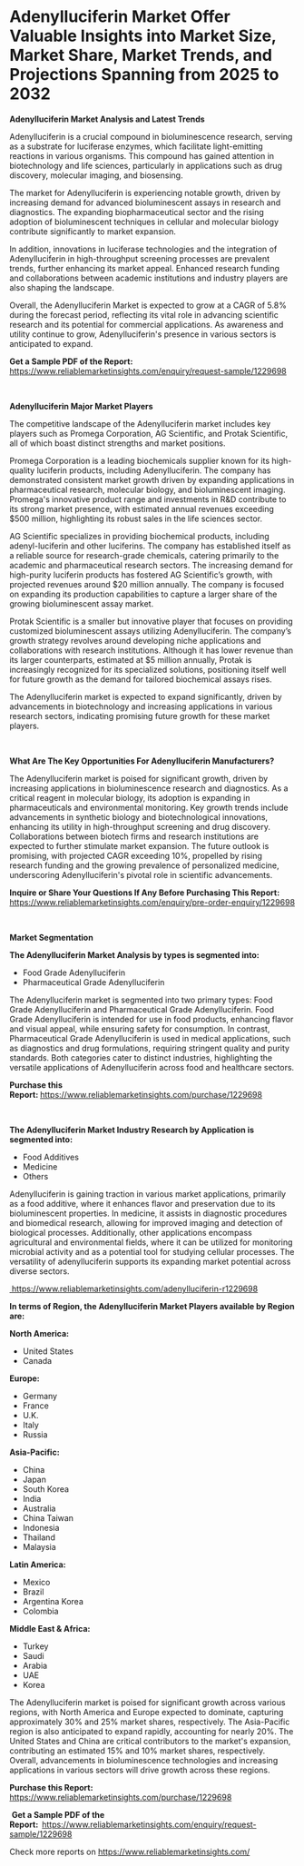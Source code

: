 <p><h1>Adenylluciferin Market Offer Valuable Insights into Market Size, Market Share, Market Trends, and Projections Spanning from 2025 to 2032</h1></p><p><strong>Adenylluciferin Market Analysis and Latest Trends</strong></p>
<p><p>Adenylluciferin is a crucial compound in bioluminescence research, serving as a substrate for luciferase enzymes, which facilitate light-emitting reactions in various organisms. This compound has gained attention in biotechnology and life sciences, particularly in applications such as drug discovery, molecular imaging, and biosensing. </p><p>The market for Adenylluciferin is experiencing notable growth, driven by increasing demand for advanced bioluminescent assays in research and diagnostics. The expanding biopharmaceutical sector and the rising adoption of bioluminescent techniques in cellular and molecular biology contribute significantly to market expansion. </p><p>In addition, innovations in luciferase technologies and the integration of Adenylluciferin in high-throughput screening processes are prevalent trends, further enhancing its market appeal. Enhanced research funding and collaborations between academic institutions and industry players are also shaping the landscape. </p><p>Overall, the Adenylluciferin Market is expected to grow at a CAGR of 5.8% during the forecast period, reflecting its vital role in advancing scientific research and its potential for commercial applications. As awareness and utility continue to grow, Adenylluciferin's presence in various sectors is anticipated to expand.</p></p>
<p><strong>Get a Sample PDF of the Report:&nbsp;</strong> <a href="https://www.reliablemarketinsights.com/enquiry/request-sample/1229698?utm_campaign=2182&utm_medium=2&utm_source=Github&utm_content=ia&utm_term=02022025&utm_id=adenylluciferin">https://www.reliablemarketinsights.com/enquiry/request-sample/1229698</a></p>
<p>&nbsp;</p>
<p><strong>Adenylluciferin Major Market Players</strong></p>
<p><p>The competitive landscape of the Adenylluciferin market includes key players such as Promega Corporation, AG Scientific, and Protak Scientific, all of which boast distinct strengths and market positions.</p><p>Promega Corporation is a leading biochemicals supplier known for its high-quality luciferin products, including Adenylluciferin. The company has demonstrated consistent market growth driven by expanding applications in pharmaceutical research, molecular biology, and bioluminescent imaging. Promega's innovative product range and investments in R&D contribute to its strong market presence, with estimated annual revenues exceeding $500 million, highlighting its robust sales in the life sciences sector.</p><p>AG Scientific specializes in providing biochemical products, including adenyl-luciferin and other luciferins. The company has established itself as a reliable source for research-grade chemicals, catering primarily to the academic and pharmaceutical research sectors. The increasing demand for high-purity luciferin products has fostered AG Scientific’s growth, with projected revenues around $20 million annually. The company is focused on expanding its production capabilities to capture a larger share of the growing bioluminescent assay market.</p><p>Protak Scientific is a smaller but innovative player that focuses on providing customized bioluminescent assays utilizing Adenylluciferin. The company’s growth strategy revolves around developing niche applications and collaborations with research institutions. Although it has lower revenue than its larger counterparts, estimated at $5 million annually, Protak is increasingly recognized for its specialized solutions, positioning itself well for future growth as the demand for tailored biochemical assays rises.</p><p>The Adenylluciferin market is expected to expand significantly, driven by advancements in biotechnology and increasing applications in various research sectors, indicating promising future growth for these market players.</p></p>
<p>&nbsp;</p>
<p><strong>What Are The Key Opportunities For Adenylluciferin Manufacturers?</strong></p>
<p><p>The Adenylluciferin market is poised for significant growth, driven by increasing applications in bioluminescence research and diagnostics. As a critical reagent in molecular biology, its adoption is expanding in pharmaceuticals and environmental monitoring. Key growth trends include advancements in synthetic biology and biotechnological innovations, enhancing its utility in high-throughput screening and drug discovery. Collaborations between biotech firms and research institutions are expected to further stimulate market expansion. The future outlook is promising, with projected CAGR exceeding 10%, propelled by rising research funding and the growing prevalence of personalized medicine, underscoring Adenylluciferin's pivotal role in scientific advancements.</p></p>
<p><strong>Inquire or Share Your Questions If Any Before Purchasing This Report:</strong> <a href="https://www.reliablemarketinsights.com/enquiry/pre-order-enquiry/1229698?utm_campaign=2182&utm_medium=2&utm_source=Github&utm_content=ia&utm_term=02022025&utm_id=adenylluciferin">https://www.reliablemarketinsights.com/enquiry/pre-order-enquiry/1229698</a></p>
<p>&nbsp;</p>
<p><strong>Market Segmentation</strong></p>
<p><strong>The Adenylluciferin Market Analysis by types is segmented into:</strong></p>
<p><ul><li>Food Grade Adenylluciferin</li><li>Pharmaceutical Grade Adenylluciferin</li></ul></p>
<p><p>The Adenylluciferin market is segmented into two primary types: Food Grade Adenylluciferin and Pharmaceutical Grade Adenylluciferin. Food Grade Adenylluciferin is intended for use in food products, enhancing flavor and visual appeal, while ensuring safety for consumption. In contrast, Pharmaceutical Grade Adenylluciferin is used in medical applications, such as diagnostics and drug formulations, requiring stringent quality and purity standards. Both categories cater to distinct industries, highlighting the versatile applications of Adenylluciferin across food and healthcare sectors.</p></p>
<p><strong>Purchase this Report:&nbsp;</strong><a href="https://www.reliablemarketinsights.com/purchase/1229698?utm_campaign=2182&utm_medium=2&utm_source=Github&utm_content=ia&utm_term=02022025&utm_id=adenylluciferin">https://www.reliablemarketinsights.com/purchase/1229698</a></p>
<p>&nbsp;</p>
<p><strong>The Adenylluciferin Market Industry Research by Application is segmented into:</strong></p>
<p><ul><li>Food Additives</li><li>Medicine</li><li>Others</li></ul></p>
<p><p>Adenylluciferin is gaining traction in various market applications, primarily as a food additive, where it enhances flavor and preservation due to its bioluminescent properties. In medicine, it assists in diagnostic procedures and biomedical research, allowing for improved imaging and detection of biological processes. Additionally, other applications encompass agricultural and environmental fields, where it can be utilized for monitoring microbial activity and as a potential tool for studying cellular processes. The versatility of adenylluciferin supports its expanding market potential across diverse sectors.</p></p>
<p><a href="https://www.reliablemarketinsights.com/adenylluciferin-r1229698?utm_campaign=2182&utm_medium=2&utm_source=Github&utm_content=ia&utm_term=02022025&utm_id=adenylluciferin">&nbsp;https://www.reliablemarketinsights.com/adenylluciferin-r1229698</a></p>
<p><strong>In terms of Region, the Adenylluciferin Market Players available by Region are:</strong></p>
<p>
    <p> <strong> North America: </strong>
        <ul>
            <li>United States</li>
            <li>Canada</li>
        </ul>
        </p> 
    <p> <strong> Europe: </strong>
        <ul>
            <li>Germany</li>
            <li>France</li>
            <li>U.K.</li>
            <li>Italy</li>
            <li>Russia</li>
        </ul>
        </p> 
    <p> <strong> Asia-Pacific: </strong>
        <ul>
            <li>China</li>
            <li>Japan</li>
            <li>South Korea</li>
            <li>India</li>
            <li>Australia</li>
            <li>China Taiwan</li>
            <li>Indonesia</li>
            <li>Thailand</li>
            <li>Malaysia</li>
        </ul>
        </p> 
    <p> <strong> Latin America: </strong>
        <ul>
            <li>Mexico</li>
            <li>Brazil</li>
            <li>Argentina Korea</li>
            <li>Colombia</li>
        </ul>
        </p> 
    <p> <strong> Middle East & Africa: </strong>
        <ul>
            <li>Turkey</li>
            <li>Saudi</li>
            <li>Arabia</li>
            <li>UAE</li>
            <li>Korea</li>
        </ul>
    </p>
    </p>
<p><p>The Adenylluciferin market is poised for significant growth across various regions, with North America and Europe expected to dominate, capturing approximately 30% and 25% market shares, respectively. The Asia-Pacific region is also anticipated to expand rapidly, accounting for nearly 20%. The United States and China are critical contributors to the market's expansion, contributing an estimated 15% and 10% market shares, respectively. Overall, advancements in bioluminescence technologies and increasing applications in various sectors will drive growth across these regions.</p></p>
<p><strong>Purchase this Report: </strong><a href="https://www.reliablemarketinsights.com/purchase/1229698?utm_campaign=2182&utm_medium=2&utm_source=Github&utm_content=ia&utm_term=02022025&utm_id=adenylluciferin">https://www.reliablemarketinsights.com/purchase/1229698</a></p>
<p>&nbsp;<strong>Get a Sample PDF of the Report:&nbsp;&nbsp;</strong><a href="https://www.reliablemarketinsights.com/enquiry/request-sample/1229698?utm_campaign=2182&utm_medium=2&utm_source=Github&utm_content=ia&utm_term=02022025&utm_id=adenylluciferin">https://www.reliablemarketinsights.com/enquiry/request-sample/1229698</a></p>
<p><strong></strong></p>
<p>Check more reports on <a href="https://www.reliablemarketinsights.com/?utm_campaign=2182&utm_medium=2&utm_source=Github&utm_content=ia&utm_term=02022025&utm_id=adenylluciferin">https://www.reliablemarketinsights.com/</a></p>